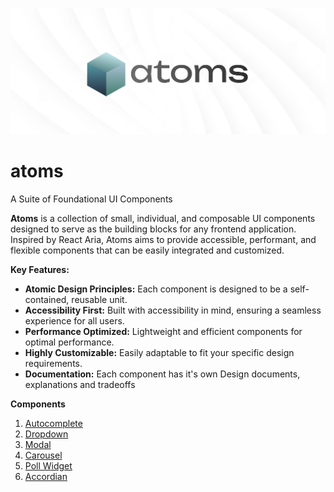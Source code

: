 <!-- @format -->

![Atoms poster](https://github.com/gokulcodes/atoms/blob/main/public/poster.png 'Atoms poster')

# atoms

A Suite of Foundational UI Components

**Atoms** is a collection of small, individual, and composable UI components designed to serve as the building blocks for any frontend application. Inspired by React Aria, Atoms aims to provide accessible, performant, and flexible components that can be easily integrated and customized.

**Key Features:**

- **Atomic Design Principles:** Each component is designed to be a self-contained, reusable unit.
- **Accessibility First:** Built with accessibility in mind, ensuring a seamless experience for all users.
- **Performance Optimized:** Lightweight and efficient components for optimal performance.
- **Highly Customizable:** Easily adaptable to fit your specific design requirements.
- **Documentation:** Each component has it's own Design documents, explanations and tradeoffs

**Components**

1. [Autocomplete](https://github.com/gokulcodes/atoms/blob/main/src/components/Autocomplete/README.md)
2. [Dropdown](https://github.com/gokulcodes/atoms/blob/main/src/components/Dropdown/README.md)
3. [Modal](https://github.com/gokulcodes/atoms/blob/main/src/components/ModalDialog/README.md)
4. [Carousel](https://github.com/gokulcodes/atoms/blob/main/src/components/Carousel/README.md)
5. [Poll Widget](https://github.com/gokulcodes/atoms/blob/main/src/components/PollWidget/README.md)
5. [Accordian](https://github.com/gokulcodes/atoms/blob/main/src/components/Accordian/README.md)
